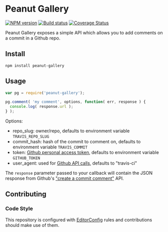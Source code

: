 # Peanut Gallery
[![NPM version][npm-image]][npm-url]
[![Build status][ci-image]][ci-url]
[![Coverage Status][coverage-image]][coverage-url]

Peanut Gallery exposes a simple API which allows you to add comments on a commit in a Github repo.

## Install

```shell
npm install peanut-gallery
```

## Usage

```javascript
var pg = require('peanut-gallery');

pg.comment( 'my comment', options, function( err, response ) {
  console.log( response.url );
} );
```

Options:
- repo_slug: owner/repo, defaults to environment variable `TRAVIS_REPO_SLUG`
- commit_hash: hash of the commit to comment on, defaults to environment variable `TRAVIS_COMMIT`
- token: [Github personal access token](https://github.com/blog/1509-personal-api-tokens), defaults to environment variable `GITHUB_TOKEN`
- user_agent: used for [Github API calls](https://developer.github.com/v3/#user-agent-required), defaults to "travis-ci"

The `response` parameter passed to your callback will contain the JSON
response from Github's ["create a commit comment"](https://developer.github.com/v3/repos/comments/#create-a-commit-comment)
API.

## Contributing

### Code Style

This repository is configured with [EditorConfig](http://editorconfig.org) rules and
contributions should make use of them.

[npm-url]: https://npmjs.org/package/peanut-gallery
[npm-image]: https://badge.fury.io/js/peanut-gallery.png
[ci-image]: https://travis-ci.org/Brightspace/peanut-gallery.svg?branch=master
[ci-url]: https://travis-ci.org/Brightspace/peanut-gallery
[coverage-image]: https://coveralls.io/repos/Brightspace/peanut-gallery/badge.png?branch=master
[coverage-url]: https://coveralls.io/r/Brightspace/peanut-gallery?branch=master
